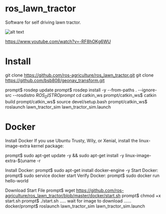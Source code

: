 # ros_lawn_tractor
Software for self driving lawn tractor.

![alt text](https://github.com/ros-agriculture/ros_lawn_tractor/blob/master/lawn_tractor.png "ROS Lawn Tractor")

https://www.youtube.com/watch?v=-RF8hOKg6WU

# Install
git clone https://github.com/ros-agriculture/ros_lawn_tractor.git 
git clone https://github.com/bsb808/geonav_transform.git

prompt$ rosdep update
prompt$ rosdep install -y --from-paths . --ignore-src --rosdistro ${ROS_DISTRO}
prompt$ cd catkin_ws
prompt/catkin_ws$ catkin build
prompt/catkin_ws$ source devel/setup.bash
prompt/catkin_ws$ roslaunch lawn_tractor_sim lawn_tractor_sim.launch

# Docker
Install Docker
If you use Ubuntu Trusty, Wily, or Xenial, install the linux-image-extra kernel package:

prompt$ sudo apt-get update -y && sudo apt-get install -y linux-image-extra-$(uname -r

Install Docker: 
prompt$ sudo apt-get install docker-engine -y
Start Docker: 
prompt$ sudo service docker start
Verify Docker:
prompt$ sudo docker run hello-world

Download Start File
prompt$ wget https://github.com/ros-agriculture/ros_lawn_tractor/blob/master/docker/start.sh
prompt$ chmod +x start.sh
prompt$ ./start.sh
..... wait for image to download ......
docker/prompt$ roslaunch lawn_tractor_sim lawn_tractor_sim.launch
